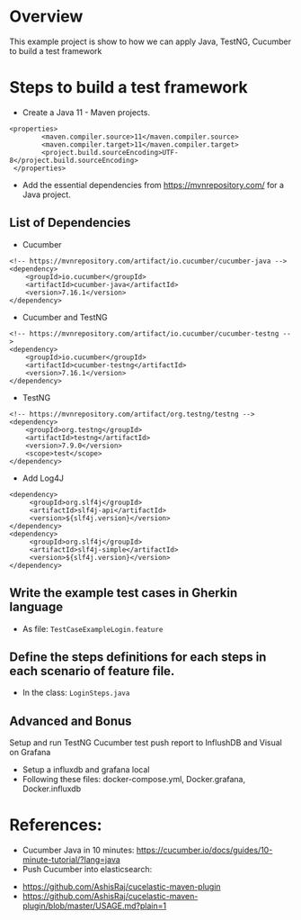 # Overview
This example project is show to how we can apply Java, TestNG, Cucumber to build a test framework

# Steps to build a test framework
- Create a Java 11 - Maven projects.
```agsl
<properties>
        <maven.compiler.source>11</maven.compiler.source>
        <maven.compiler.target>11</maven.compiler.target>
        <project.build.sourceEncoding>UTF-8</project.build.sourceEncoding>
 </properties>
```
- Add the essential dependencies from https://mvnrepository.com/ for a Java project.
## List of Dependencies
- Cucumber
```angular2html
<!-- https://mvnrepository.com/artifact/io.cucumber/cucumber-java -->
<dependency>
    <groupId>io.cucumber</groupId>
    <artifactId>cucumber-java</artifactId>
    <version>7.16.1</version>
</dependency>
```
- Cucumber and TestNG
```angular2html
<!-- https://mvnrepository.com/artifact/io.cucumber/cucumber-testng -->
<dependency>
    <groupId>io.cucumber</groupId>
    <artifactId>cucumber-testng</artifactId>
    <version>7.16.1</version>
</dependency>

```
- TestNG
```angular2html
<!-- https://mvnrepository.com/artifact/org.testng/testng -->
<dependency>
    <groupId>org.testng</groupId>
    <artifactId>testng</artifactId>
    <version>7.9.0</version>
    <scope>test</scope>
</dependency>
```

- Add Log4J
```agsl
<dependency>
     <groupId>org.slf4j</groupId>
     <artifactId>slf4j-api</artifactId>
     <version>${slf4j.version}</version>
</dependency>
<dependency>
     <groupId>org.slf4j</groupId>
     <artifactId>slf4j-simple</artifactId>
     <version>${slf4j.version}</version>
</dependency>
```

## Write the example test cases in Gherkin language
- As file: `TestCaseExampleLogin.feature`
## Define the steps definitions for each steps in each scenario of feature file.
- In the class: `LoginSteps.java`

## Advanced and Bonus
Setup and run TestNG Cucumber test push report to InflushDB and Visual on Grafana

- Setup a influxdb and grafana local
- Following these files: docker-compose.yml, Docker.grafana, Docker.influxdb



# References:
- Cucumber Java in 10 minutes: https://cucumber.io/docs/guides/10-minute-tutorial/?lang=java
- Push Cucumber into elasticsearch:
+ https://github.com/AshisRaj/cucelastic-maven-plugin
+ https://github.com/AshisRaj/cucelastic-maven-plugin/blob/master/USAGE.md?plain=1